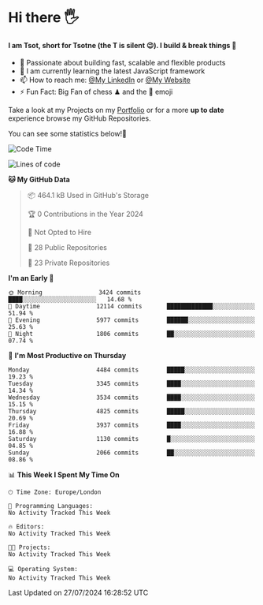# Hi there :raised_hand_with_fingers_splayed:
#### I am Tsot, short for Tsotne (the T is silent :wink:). I build & break things :space_invader:
- :telescope: Passionate about building fast, scalable and flexible products
- :seedling: I am currently learning the latest JavaScript framework 
- :mailbox: How to reach me: [@My LinkedIn](https://www.linkedin.com/in/tsotne-gvadzabia/) or [@My Website](https://tsotne.co.uk/contact)
- :zap: Fun Fact: Big Fan of chess ♟ and the 👾 emoji

Take a look at my Projects on my [Portfolio](https://tsotne.co.uk/) or for a more **up to date** experience browse my GitHub Repositories.

You can see some statistics below!:space_invader:
<!--START_SECTION:waka-->
![Code Time](http://img.shields.io/badge/Code%20Time-761%20hrs%202%20mins-blue)

![Lines of code](https://img.shields.io/badge/From%20Hello%20World%20I%27ve%20Written-8.2%20million%20lines%20of%20code-blue)

**🐱 My GitHub Data** 

> 📦 464.1 kB Used in GitHub's Storage 
 > 
> 🏆 0 Contributions in the Year 2024
 > 
> 🚫 Not Opted to Hire
 > 
> 📜 28 Public Repositories 
 > 
> 🔑 23 Private Repositories 
 > 
**I'm an Early 🐤** 

```text
🌞 Morning                3424 commits        ████░░░░░░░░░░░░░░░░░░░░░   14.68 % 
🌆 Daytime                12114 commits       █████████████░░░░░░░░░░░░   51.94 % 
🌃 Evening                5977 commits        ██████░░░░░░░░░░░░░░░░░░░   25.63 % 
🌙 Night                  1806 commits        ██░░░░░░░░░░░░░░░░░░░░░░░   07.74 % 
```
📅 **I'm Most Productive on Thursday** 

```text
Monday                   4484 commits        █████░░░░░░░░░░░░░░░░░░░░   19.23 % 
Tuesday                  3345 commits        ████░░░░░░░░░░░░░░░░░░░░░   14.34 % 
Wednesday                3534 commits        ████░░░░░░░░░░░░░░░░░░░░░   15.15 % 
Thursday                 4825 commits        █████░░░░░░░░░░░░░░░░░░░░   20.69 % 
Friday                   3937 commits        ████░░░░░░░░░░░░░░░░░░░░░   16.88 % 
Saturday                 1130 commits        █░░░░░░░░░░░░░░░░░░░░░░░░   04.85 % 
Sunday                   2066 commits        ██░░░░░░░░░░░░░░░░░░░░░░░   08.86 % 
```


📊 **This Week I Spent My Time On** 

```text
🕑︎ Time Zone: Europe/London

💬 Programming Languages: 
No Activity Tracked This Week

🔥 Editors: 
No Activity Tracked This Week

🐱‍💻 Projects: 
No Activity Tracked This Week

💻 Operating System: 
No Activity Tracked This Week
```


 Last Updated on 27/07/2024 16:28:52 UTC
<!--END_SECTION:waka-->
